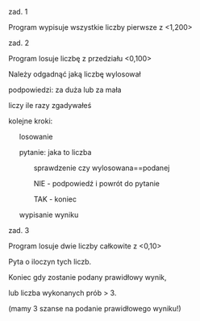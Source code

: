 ﻿zad. 1

Program wypisuje wszystkie liczby pierwsze z <1,200>

zad. 2

Program losuje liczbę z przedziału <0,100>

Należy odgadnąć jaką liczbę wylosował 

podpowiedzi: za duża lub za mała

liczy ile razy zgadywałeś

kolejne kroki:

`	`losowanie

`	`pytanie: jaka to liczba

`		`sprawdzenie czy wylosowana==podanej

`		`NIE - podpowiedź i powrót do pytanie

`		`TAK - koniec

`	`wypisanie wyniku


zad. 3

Program losuje dwie liczby całkowite z <0,10>

Pyta o iloczyn tych liczb.

Koniec gdy zostanie podany prawidłowy wynik, 

lub liczba wykonanych prób > 3.

(mamy 3 szanse na podanie prawidłowego wyniku!)




